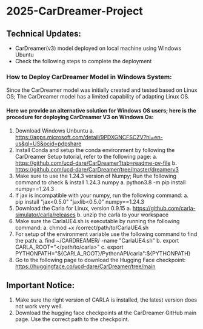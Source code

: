 # 2025-CarDreamer-Project

## Technical Updates:
  - CarDreamer(v3) model deployed on local machine using Windows Ubuntu
  - Check the following steps to complete the deployment


### How to Deploy CarDreamer Model in Windows System:
Since the CarDreamer model was initially created and tested based on Linux OS; The CarDreamer model has a limited capability of adapting Linux OS.

#### Here we provide an alternative solution for Windows OS users; here is the procedure for deploying CarDreamer V3 on Windows Os:
  1. Download Windows Unbuntu
    a. https://apps.microsoft.com/detail/9PDXGNCFSCZV?hl=en-us&gl=US&ocid=pdpshare
  2. Install Conda and setup the conda environment by following the CarDreamer Setup tutorial, refer to the following page:
    a. https://github.com/ucd-dare/CarDreamer?tab=readme-ov-file
    b. https://github.com/ucd-dare/CarDreamer/tree/master/dreamerv3
  3. Make sure to use the 1.24.3 version of Numpy; Run the following command to check & install 1.24.3 numpy
    a.  python3.8 -m pip install numpy==1.24.3
  4. If jax is incompatible with your numpy, run the following command:
    a. pip install "jax<0.5.0" "jaxlib<0.5.0" numpy==1.24.3
  5. Download the Carla for Linux, version 0.9.15
     a. https://github.com/carla-simulator/carla/releases
     b. unzip the carla to your workspace
  6. Make sure the CarlaUE4.sh is executable by running the following command:
    a. chmod +x /correct/path/to/CarlaUE4.sh
  7. For setup of the environment variable use the following command to find the path:
    a. find ~/CARDREAMER/ -name "CarlaUE4.sh"
    b. export CARLA_ROOT="</path/to/carla>"
    c. export PYTHONPATH="${CARLA_ROOT}/PythonAPI/carla":${PYTHONPATH}
  9. Go to the following page to download the Hugging Face checkpoint:
     https://huggingface.co/ucd-dare/CarDreamer/tree/main

## Important Notice: 
1. Make sure the right version of CARLA is installed, the latest version does not work very well. 
2. Download the hugging face checkpoints at the CarDreamer GitHub main page. Use the correct path to the checkpoint.
